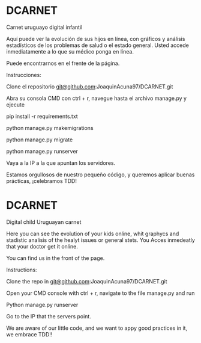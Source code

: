 # DCARNET
Carnet uruguayo digital infantil

Aquí puede ver la evolución de sus hijos en línea, con gráficos y análisis estadísticos de los problemas de salud o el estado general. Usted accede inmediatamente a lo que su médico ponga en línea.


Puede encontrarnos en el frente de la página.

Instrucciones:

Clone el repositorio git@github.com:JoaquinAcuna97/DCARNET.git

Abra su consola CMD con ctrl + r, navegue hasta el archivo manage.py y ejecute

pip install -r requirements.txt

python manage.py makemigrations

python manage.py migrate

python manage.py runserver

Vaya a la IP a la que apuntan los servidores.

Estamos orgullosos de nuestro pequeño código, y queremos aplicar buenas prácticas, ¡celebramos TDD!



# DCARNET
Digital child Uruguayan carnet

Here you can see the evolution of your kids online, whit graphycs and stadistic analisis of the healyt issues or general stets. You Acces inmedeatly that your doctor get it online.


You can find us in the front of the page.

Instructions:

Clone the repo in git@github.com:JoaquinAcuna97/DCARNET.git

Open your CMD console with ctrl + r, navigate to the file manage.py and run

Python manage.py runserver

Go to the IP that the servers point.

We are aware of our little code, and we want to appy good practices in it, we embrace TDD!!
